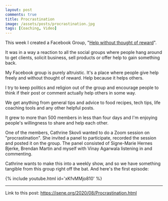 ```yaml
---
layout: post
comments: true
title: Procrastination
image: /assets/posts/procrastination.jpg
tags: [Coaching, Video]
---
```


This week I created a Facebook Group, "[Help without thought of
reward](https://www.facebook.com/groups/300454157896878)".

It was in a way a reaction to all the social groups where people hang around
to get clients, solicit business, sell products or offer help to gain something back.

My Facebook group is purely altruistic. It's a place where people give help
freely and without thought of reward. Help because it helps others.

I try to keep politics and religion out of the group and encourage people to
think if their post or comment actually help others in some way.

We get anything from general tips and advice to food recipes, tech tips, life
coaching tools and any other helpful posts.

It grew to more than 500 members in less than four days and I'm enjoying
people's willingness to share and help each other.

One of the members, Cathrine Skovli wanted to do a Zoom session on
"procrastination". She invited a panel to participate, recorded the session
and posted it on the group. The panel consisted of Signe-Marie Hernes Bjerke,
Brendan Martin and myself with Vinay Agarwala listening in and commenting.

Cathrine wants to make this into a weekly show, and so we have something
tangible from this group right off the bat. And here's the first episode:

{% include youtube.html id='xKfvMMjo810' %}

---
Link to this post: <https://isene.org/2020/08/Procrastination.html>

